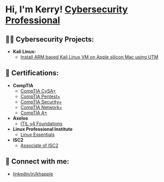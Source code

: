 <!--
**khapple/khapple** is a ✨ _special_ ✨ repository because its `README.md` (this file) appears on your GitHub profile.
-->

# Hi, I'm Kerry! [Cybersecurity Professional](https://www.linkedin.com/in/khapple) #

## :man_technologist: Cybersecurity Projects: ##

- <b>Kali Linux:</b>
  - [Install ARM based Kali Linux VM on Apple silicon Mac using UTM](https://github.com/khapple/KaliLinuxArmVM)

<h2>📃 Certifications:</h2>

- <b>CompTIA</b>
  - [CompTIA CySA+](https://drive.google.com/file/d/1vUEJPaAI5GaFr4msYSkFg9MjDlMShtPa/view?usp=share_link)
  - [CompTIA Pentest+](https://drive.google.com/file/d/1Mn6LK3nnNb3O-B-L7P5geKbjrx10YrNl/view?usp=share_link)
  - [CompTIA Security+](https://drive.google.com/file/d/1mia7S592NjBKFcRszrfnbnRdfRXF0p5p/view?usp=share_link)
  - [CompTIA Network+](https://drive.google.com/file/d/1XW3ziSkfMdQ6tOF5TzDEtjJudu-YrrPs/view?usp=share_link)
  - [CompTIA A+](https://drive.google.com/file/d/1OQvpoa5VUd0FyBMN7YoHiWgSZvIGAyHb/view?usp=share_link)
- <b>Axelos</b>
  - [ITIL v4 Foundations](https://drive.google.com/file/d/1T-QATsUucl-ma4_ZgkkSUkrZtgy1FWA4/view?usp=share_link)
- <b>Linux Professional Institute</b>
  - [Linux Essentials](https://drive.google.com/file/d/1obqPbvf3woXs9AQ1G_PFZu9Vbdm6pHpL/view?usp=share_link)
- <b>ISC2</b>
  - [Associate of ISC2](https://www.credly.com/earner/earned/badge/57aa617a-94fc-4c13-8a5b-32eebbb255c6)


<h2> 🤳 Connect with me:</h2>

- [linkedin/in/khapple](https://linkedin.com/in/khapple)
